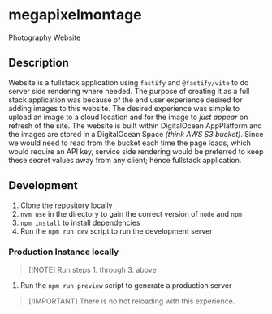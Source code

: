 # megapixelmontage

Photography Website

## Description

Website is a fullstack application using `fastify` and `@fastify/vite` to do
server side rendering where needed. The purpose of creating it as a full stack
application was because of the end user experience desired for adding images to
this website. The desired experience was simple to upload an image to a cloud
location and for the image to _just appear_ on refresh of the site. The website
is built within DigitalOcean AppPlatform and the images are stored in a
DigitalOcean Space _(think AWS S3 bucket)_. Since we would need to read from the
bucket each time the page loads, which would require an API key, service side
rendering would be preferred to keep these secret values away from any client;
hence fullstack application.

## Development

1. Clone the repository locally
2. `nvm use` in the directory to gain the correct version of `node` and `npm`
3. `npm install` to install dependencies
4. Run the `npm run dev` script to run the development server

### Production Instance locally

> [!NOTE] Run steps 1. through 3. above

1. Run the `npm run preview` script to generate a production server

> [!IMPORTANT] There is no hot reloading with this experience.
